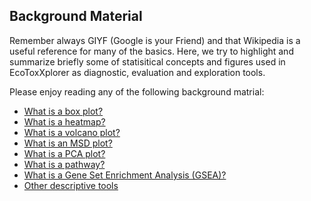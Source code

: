## Background Material

Remember always GIYF (Google is your Friend) and that Wikipedia is a useful reference for many of the basics. 
Here, we try to highlight and summarize briefly some of statisitical concepts and figures used in EcoToxXplorer
as diagnostic, evaluation and exploration tools.

Please enjoy reading any of the following background matrial:

- [What is a box plot?](background_boxplot.md)
- [What is a heatmap?](background_hmap.md)
- [What is a volcano plot?](background_volcano.md)
- [What is an MSD plot?](background_msd.md)
- [What is a PCA plot?](background_pca.md)
- [What is a pathway?](background_pathway.md)
- [What is a Gene Set Enrichment Analysis (GSEA)?](background_gsea.md)
- [Other descriptive tools](background_others.md)
